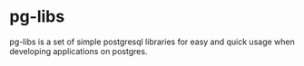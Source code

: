 # pg-libs

pg-libs is a set of simple postgresql libraries for easy and quick usage when developing applications on postgres.
